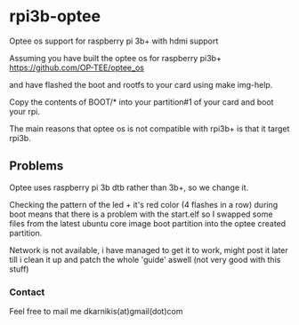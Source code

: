 # rpi3b-optee
Optee os support for raspberry pi 3b+ with hdmi support

Assuming you have built the optee os for raspberry pi3b+ https://github.com/OP-TEE/optee_os

and have flashed the boot and rootfs to your card using make img-help.

Copy the contents of BOOT/* into your partition#1 of your card and boot your rpi.


The main reasons that optee os is not compatible with rpi3b+ is that it target rpi3b.

## Problems

Optee uses raspberry pi 3b dtb rather than 3b+, so we change it.

Checking the pattern of the led + it's red color (4 flashes in a row) during boot means that there is a problem with the start.elf so I swapped some files from the latest ubuntu core image boot partition into the optee created partition. 

Network is not available, i have managed to get it to work, might post it later till i clean it up and patch the whole 'guide' aswell (not very good with this stuff)


### Contact

Feel free to mail me dkarnikis(at)gmail(dot)com
